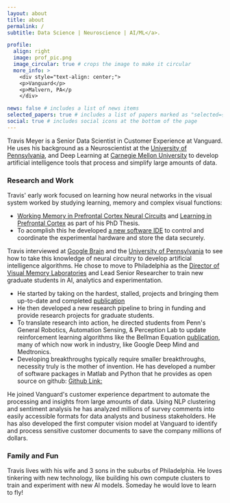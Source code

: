 ```yaml
---
layout: about
title: about
permalink: /
subtitle: Data Science | Neuroscience | AI/ML</a>.

profile:
  align: right
  image: prof_pic.png
  image_circular: true # crops the image to make it circular
  more_info: >    
    <div style="text-align: center;">
    <p>Vanguard</p>
    <p>Malvern, PA</p
    </div>    

news: false # includes a list of news items
selected_papers: true # includes a list of papers marked as "selected={true}"
social: true # includes social icons at the bottom of the page
---
```


Travis Meyer is a Senior Data Scientist in Customer Experience at Vanguard. He uses his background as a Neuroscientist at the [University of Pennsylvania](https://www.med.upenn.edu/neuroscience/), and Deep Learning at [Carnegie Mellon University](https://www.cmu.edu/) to develop artificial intelligence tools that process and simplify large amounts of data.

### Research and Work

Travis' early work focused on learning how neural networks in the visual system worked by studying learning, memory and complex visual functions:

- [Working Memory in Prefrontal Cortex Neural Circuits](https://meyerbox.travismeyer.us/url/juiaxifevpez2nui) and [Learning in Prefrontal Cortex](https://meyerbox.travismeyer.us/url/eksiwdude6fyrgci) as part of his PhD Thesis.
- To acomplish this he developed [a new software IDE](https://meyerbox.travismeyer.us/url/rzmpjkyimc5pecuu) to control and coordinate the experimental hardware and store the data securely.

Travis interviewed at [Google Brain](https://research.google.com/teams/brain/?hl=EN) and the [University of Pennsylvania](https://www.med.upenn.edu/neuroscience/) to see how to take this knowledge of neural circuitry to develop artificial intelligence algorithms. He chose to move to Philadelphia as the [Director of Visual Memory Laboratories](https://psychology.sas.upenn.edu/people/travis-meyer-0) and Lead Senior Researcher to train new graduate students in AI, analytics and experimentation.

- He started by taking on the hardest, stalled, projects and bringing them up-to-date and completed [publication](https://meyerbox.travismeyer.us/url/hahixi5qiccuiwyq)
- He then developed a new research pipeline to bring in funding and provide research projects for graduate students.
- To translate research into action, he directed students from Penn's General Robotics, Automation Sensing, & Perception Lab to update reinforcement learning algorithms like the Bellman Equation [publication](https://meyerbox.travismeyer.us/url/aqais5ppsejpygzh), many of which now work in industry, like Google Deep Mind and Medtronics.
- Developing breakthroughs typically require smaller breakthroughs, necessity truly is the mother of invention. He has developed a number of software packages in Matlab and Python that he provides as open source on github: [Github Link:](https://github.com/meyert11)

He joined Vanguard's customer experience department to automate the processing and insights from large amounts of data. Using NLP clustering and sentiment analysis he has analyzed millions of survey comments into easily accessible formats for data analysts and business stakeholders. He has also developed the first computer vision model at Vanguard to identify and process sensitive customer documents to save the company millions of dollars.

### Family and Fun

Travis lives with his wife and 3 sons in the suburbs of Philadelphia. He loves tinkering with new technology, like building his own compute clusters to train and experiment with new AI models. Someday he would love to learn to fly!